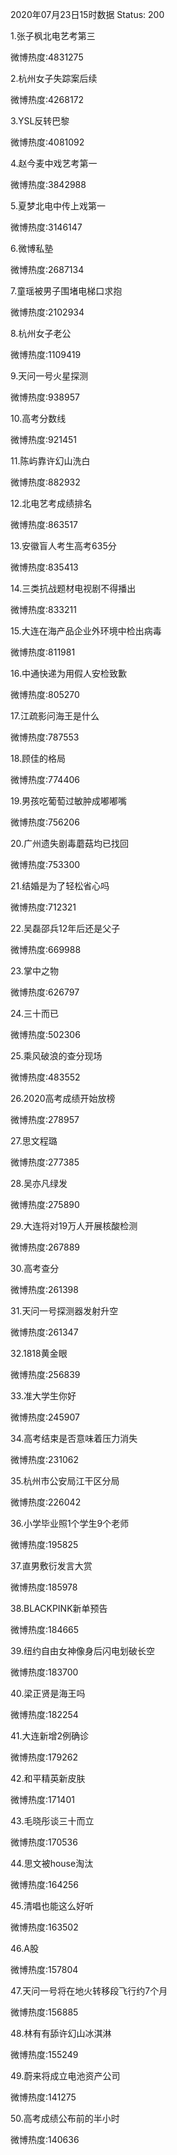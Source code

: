 2020年07月23日15时数据
Status: 200

1.张子枫北电艺考第三

微博热度:4831275

2.杭州女子失踪案后续

微博热度:4268172

3.YSL反转巴黎

微博热度:4081092

4.赵今麦中戏艺考第一

微博热度:3842988

5.夏梦北电中传上戏第一

微博热度:3146147

6.微博私塾

微博热度:2687134

7.童瑶被男子围堵电梯口求抱

微博热度:2102934

8.杭州女子老公

微博热度:1109419

9.天问一号火星探测

微博热度:938957

10.高考分数线

微博热度:921451

11.陈屿靠许幻山洗白

微博热度:882932

12.北电艺考成绩排名

微博热度:863517

13.安徽盲人考生高考635分

微博热度:835413

14.三类抗战题材电视剧不得播出

微博热度:833211

15.大连在海产品企业外环境中检出病毒

微博热度:811981

16.中通快递为用假人安检致歉

微博热度:805270

17.江疏影问海王是什么

微博热度:787553

18.顾佳的格局

微博热度:774406

19.男孩吃葡萄过敏肿成嘟嘟嘴

微博热度:756206

20.广州遗失剧毒蘑菇均已找回

微博热度:753300

21.结婚是为了轻松省心吗

微博热度:712321

22.吴磊邵兵12年后还是父子

微博热度:669988

23.掌中之物

微博热度:626797

24.三十而已

微博热度:502306

25.乘风破浪的查分现场

微博热度:483552

26.2020高考成绩开始放榜

微博热度:278957

27.思文程璐

微博热度:277385

28.吴亦凡绿发

微博热度:275890

29.大连将对19万人开展核酸检测

微博热度:267889

30.高考查分

微博热度:261398

31.天问一号探测器发射升空

微博热度:261347

32.1818黄金眼

微博热度:256839

33.准大学生你好

微博热度:245907

34.高考结束是否意味着压力消失

微博热度:231062

35.杭州市公安局江干区分局

微博热度:226042

36.小学毕业照1个学生9个老师

微博热度:195825

37.直男敷衍发言大赏

微博热度:185978

38.BLACKPINK新单预告

微博热度:184665

39.纽约自由女神像身后闪电划破长空

微博热度:183700

40.梁正贤是海王吗

微博热度:182254

41.大连新增2例确诊

微博热度:179262

42.和平精英新皮肤

微博热度:171401

43.毛晓彤谈三十而立

微博热度:170536

44.思文被house淘汰

微博热度:164256

45.清唱也能这么好听

微博热度:163502

46.A股

微博热度:157804

47.天问一号将在地火转移段飞行约7个月

微博热度:156885

48.林有有舔许幻山冰淇淋

微博热度:155249

49.蔚来将成立电池资产公司

微博热度:141275

50.高考成绩公布前的半小时

微博热度:140636

